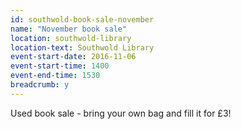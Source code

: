 ```yaml
---
id: southwold-book-sale-november
name: "November book sale"
location: southwold-library
location-text: Southwold Library
event-start-date: 2016-11-06
event-start-time: 1400
event-end-time: 1530
breadcrumb: y
---
```


Used book sale - bring your own bag and fill it for £3!
